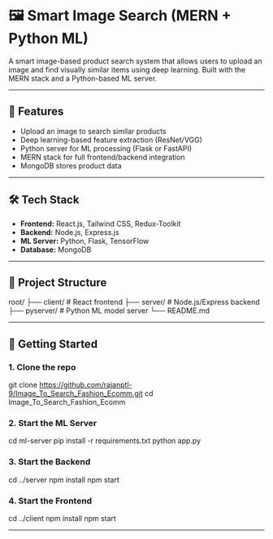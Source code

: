 # 🖼️ Smart Image Search (MERN + Python ML)

A smart image-based product search system that allows users to upload an image and find visually similar items using deep learning. Built with the MERN stack and a Python-based ML server.

---

## 🚀 Features

- Upload an image to search similar products
- Deep learning-based feature extraction (ResNet/VGG)
- Python server for ML processing (Flask or FastAPI)
- MERN stack for full frontend/backend integration
- MongoDB stores product data

---

## 🛠️ Tech Stack

- **Frontend:** React.js, Tailwind CSS, Redux-Toolkit
- **Backend:** Node.js, Express.js
- **ML Server:** Python, Flask, TensorFlow
- **Database:** MongoDB

---

## 📂 Project Structure
root/
├── client/ # React frontend
├── server/ # Node.js/Express backend
├── pyserver/ # Python ML model server
└── README.md

---

## 🧪 Getting Started

### 1. Clone the repo
git clone https://github.com/rajanptl-9/Image_To_Search_Fashion_Ecomm.git
cd Image_To_Search_Fashion_Ecomm

### 2. Start the ML Server
cd ml-server
pip install -r requirements.txt
python app.py

### 3. Start the Backend
cd ../server
npm install
npm start

### 4. Start the Frontend
cd ../client
npm install
npm start


---
